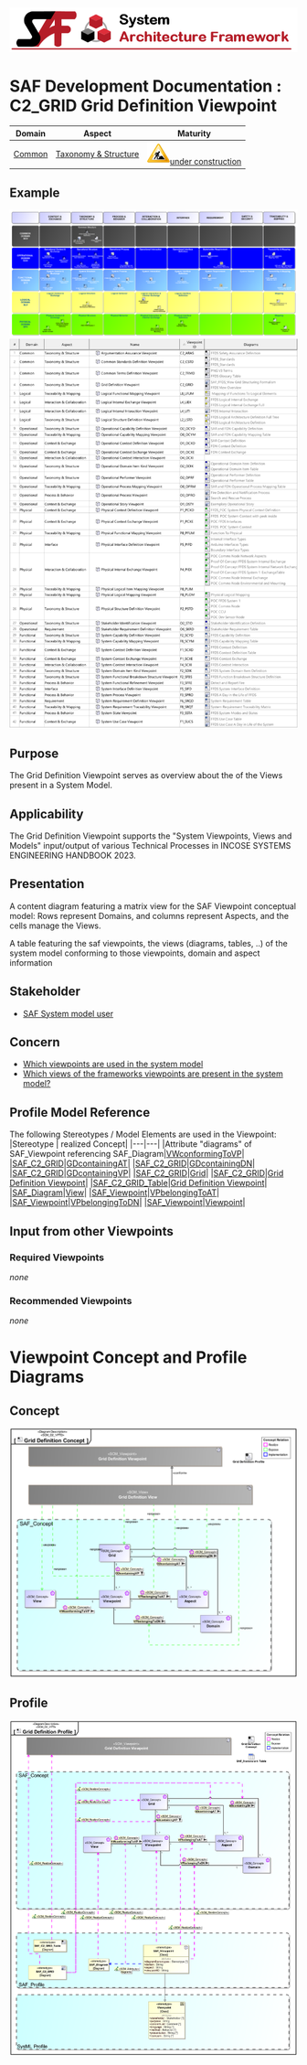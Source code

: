 ![System Architecture Framework](../../diagrams/Banner_SAF.png)
# SAF Development Documentation : **C2_GRID** Grid Definition Viewpoint
|**Domain**|**Aspect**|**Maturity**|
| --- | --- | --- |
|[Common](../../domains.md#Domain-Common)|[Taxonomy & Structure](../../aspects.md#Aspect-Taxonomy-&-Structure)|![Under Construction](../../diagrams/Under_construction_icon-yellow.svg )[under construction](../../using-saf/maturity.md#under-construction)|
## Example
![Grid-Definition-Viewpoint-primary-example.svg](../../diagrams/vp-examples/Grid-Definition-Viewpoint-primary-example.svg)
![Grid-Definition-Viewpoint-primary-example-1.svg](../../diagrams/vp-examples/Grid-Definition-Viewpoint-primary-example-1.svg)
## Purpose
The Grid Definition Viewpoint serves as overview about the of the Views present in a System Model.
## Applicability
The Grid Definition Viewpoint supports the "System Viewpoints, Views and Models" input/output of various Technical Processes in INCOSE SYSTEMS ENGINEERING HANDBOOK 2023.
## Presentation
A content diagram featuring a matrix view for the SAF Viewpoint conceptual model: Rows represent Domains, and columns represent Aspects, and the cells manage the Views.

A table featuring the saf viewpoints, the views (diagrams, tables, ..) of the system model conforming to those viewpoints, domain and aspect information

## Stakeholder
* [SAF System model user](../../stakeholders.md#SAF-System-model-user)
## Concern
* [Which viewpoints are used in the system model](../../concerns.md#_2021x_2_8710274_1696579743010_350358_24968)
* [Which views of the frameworks viewpoints are present in the system model?](../../concerns.md#_2024x_26f0132_1719133841790_534930_15826)
## Profile Model Reference
The following Stereotypes / Model Elements are used in the Viewpoint:
|Stereotype | realized Concept|
|---|---|
|Attribute "diagrams" of SAF_Viewpoint referencing SAF_Diagram|[VWconformingToVP](../concept/concepts.md#VWconformingToVP)|
|[SAF_C2_GRID](../../stereotypes.md#SAF_C2_GRID)|[GDcontainingAT](../concept/concepts.md#GDcontainingAT)|
|[SAF_C2_GRID](../../stereotypes.md#SAF_C2_GRID)|[GDcontainingDN](../concept/concepts.md#GDcontainingDN)|
|[SAF_C2_GRID](../../stereotypes.md#SAF_C2_GRID)|[GDcontainingVP](../concept/concepts.md#GDcontainingVP)|
|[SAF_C2_GRID](../../stereotypes.md#SAF_C2_GRID)|[Grid](../concept/concepts.md#Grid)|
|[SAF_C2_GRID](../../stereotypes.md#SAF_C2_GRID)|[Grid Definition Viewpoint](../concept/concepts.md#Grid-Definition-Viewpoint)|
|[SAF_C2_GRID_Table](../../stereotypes.md#SAF_C2_GRID_Table)|[Grid Definition Viewpoint](../concept/concepts.md#Grid-Definition-Viewpoint)|
|[SAF_Diagram](../../stereotypes.md#SAF_Diagram)|[View](../concept/concepts.md#View)|
|[SAF_Viewpoint](../../stereotypes.md#SAF_Viewpoint)|[VPbelongingToAT](../concept/concepts.md#VPbelongingToAT)|
|[SAF_Viewpoint](../../stereotypes.md#SAF_Viewpoint)|[VPbelongingToDN](../concept/concepts.md#VPbelongingToDN)|
|[SAF_Viewpoint](../../stereotypes.md#SAF_Viewpoint)|[Viewpoint](../concept/concepts.md#Viewpoint)|
## Input from other Viewpoints
### Required Viewpoints
*none*
### Recommended Viewpoints
*none*
# Viewpoint Concept and Profile Diagrams
## Concept
![Grid Definition Concept](diagrams/Grid-Definition-Concept.svg)
## Profile
![Grid Definition Profile](diagrams/Grid-Definition-Profile.svg)
